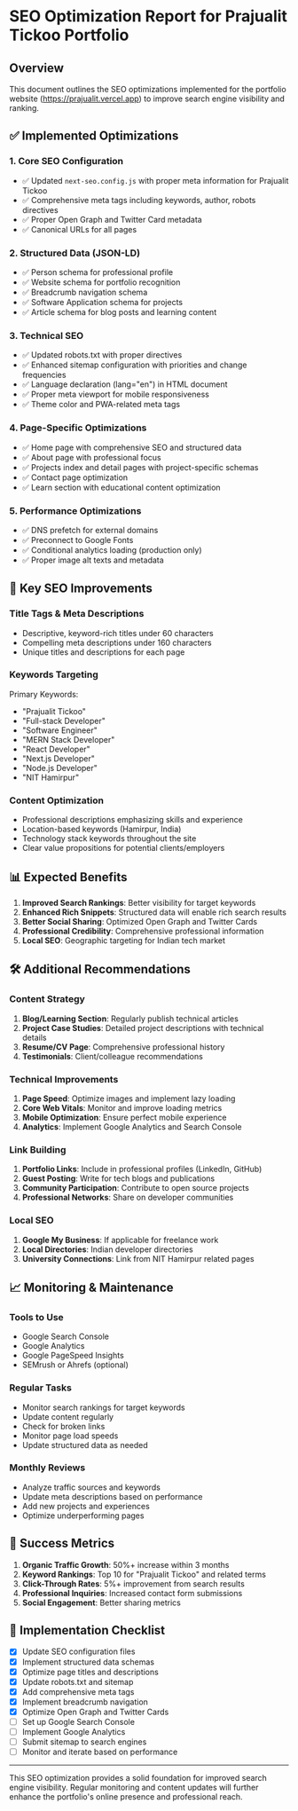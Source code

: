 # SEO Optimization Report for Prajualit Tickoo Portfolio

## Overview
This document outlines the SEO optimizations implemented for the portfolio website (https://prajualit.vercel.app) to improve search engine visibility and ranking.

## ✅ Implemented Optimizations

### 1. **Core SEO Configuration**
- ✅ Updated `next-seo.config.js` with proper meta information for Prajualit Tickoo
- ✅ Comprehensive meta tags including keywords, author, robots directives
- ✅ Proper Open Graph and Twitter Card metadata
- ✅ Canonical URLs for all pages

### 2. **Structured Data (JSON-LD)**
- ✅ Person schema for professional profile
- ✅ Website schema for portfolio recognition
- ✅ Breadcrumb navigation schema
- ✅ Software Application schema for projects
- ✅ Article schema for blog posts and learning content

### 3. **Technical SEO**
- ✅ Updated robots.txt with proper directives
- ✅ Enhanced sitemap configuration with priorities and change frequencies
- ✅ Language declaration (lang="en") in HTML document
- ✅ Proper meta viewport for mobile responsiveness
- ✅ Theme color and PWA-related meta tags

### 4. **Page-Specific Optimizations**
- ✅ Home page with comprehensive SEO and structured data
- ✅ About page with professional focus
- ✅ Projects index and detail pages with project-specific schemas
- ✅ Contact page optimization
- ✅ Learn section with educational content optimization

### 5. **Performance Optimizations**
- ✅ DNS prefetch for external domains
- ✅ Preconnect to Google Fonts
- ✅ Conditional analytics loading (production only)
- ✅ Proper image alt texts and metadata

## 🎯 Key SEO Improvements

### **Title Tags & Meta Descriptions**
- Descriptive, keyword-rich titles under 60 characters
- Compelling meta descriptions under 160 characters
- Unique titles and descriptions for each page

### **Keywords Targeting**
Primary Keywords:
- "Prajualit Tickoo"
- "Full-stack Developer"
- "Software Engineer"
- "MERN Stack Developer"
- "React Developer"
- "Next.js Developer"
- "Node.js Developer"
- "NIT Hamirpur"

### **Content Optimization**
- Professional descriptions emphasizing skills and experience
- Location-based keywords (Hamirpur, India)
- Technology stack keywords throughout the site
- Clear value propositions for potential clients/employers

## 📊 Expected Benefits

1. **Improved Search Rankings**: Better visibility for target keywords
2. **Enhanced Rich Snippets**: Structured data will enable rich search results
3. **Better Social Sharing**: Optimized Open Graph and Twitter Cards
4. **Professional Credibility**: Comprehensive professional information
5. **Local SEO**: Geographic targeting for Indian tech market

## 🛠️ Additional Recommendations

### **Content Strategy**
1. **Blog/Learning Section**: Regularly publish technical articles
2. **Project Case Studies**: Detailed project descriptions with technical details
3. **Resume/CV Page**: Comprehensive professional history
4. **Testimonials**: Client/colleague recommendations

### **Technical Improvements**
1. **Page Speed**: Optimize images and implement lazy loading
2. **Core Web Vitals**: Monitor and improve loading metrics
3. **Mobile Optimization**: Ensure perfect mobile experience
4. **Analytics**: Implement Google Analytics and Search Console

### **Link Building**
1. **Portfolio Links**: Include in professional profiles (LinkedIn, GitHub)
2. **Guest Posting**: Write for tech blogs and publications
3. **Community Participation**: Contribute to open source projects
4. **Professional Networks**: Share on developer communities

### **Local SEO**
1. **Google My Business**: If applicable for freelance work
2. **Local Directories**: Indian developer directories
3. **University Connections**: Link from NIT Hamirpur related pages

## 📈 Monitoring & Maintenance

### **Tools to Use**
- Google Search Console
- Google Analytics
- Google PageSpeed Insights
- SEMrush or Ahrefs (optional)

### **Regular Tasks**
- Monitor search rankings for target keywords
- Update content regularly
- Check for broken links
- Monitor page load speeds
- Update structured data as needed

### **Monthly Reviews**
- Analyze traffic sources and keywords
- Update meta descriptions based on performance
- Add new projects and experiences
- Optimize underperforming pages

## 🎯 Success Metrics

1. **Organic Traffic Growth**: 50%+ increase within 3 months
2. **Keyword Rankings**: Top 10 for "Prajualit Tickoo" and related terms
3. **Click-Through Rates**: 5%+ improvement from search results
4. **Professional Inquiries**: Increased contact form submissions
5. **Social Engagement**: Better sharing metrics

## 🔧 Implementation Checklist

- [x] Update SEO configuration files
- [x] Implement structured data schemas
- [x] Optimize page titles and descriptions
- [x] Update robots.txt and sitemap
- [x] Add comprehensive meta tags
- [x] Implement breadcrumb navigation
- [x] Optimize Open Graph and Twitter Cards
- [ ] Set up Google Search Console
- [ ] Implement Google Analytics
- [ ] Submit sitemap to search engines
- [ ] Monitor and iterate based on performance

---

This SEO optimization provides a solid foundation for improved search engine visibility. Regular monitoring and content updates will further enhance the portfolio's online presence and professional reach.
